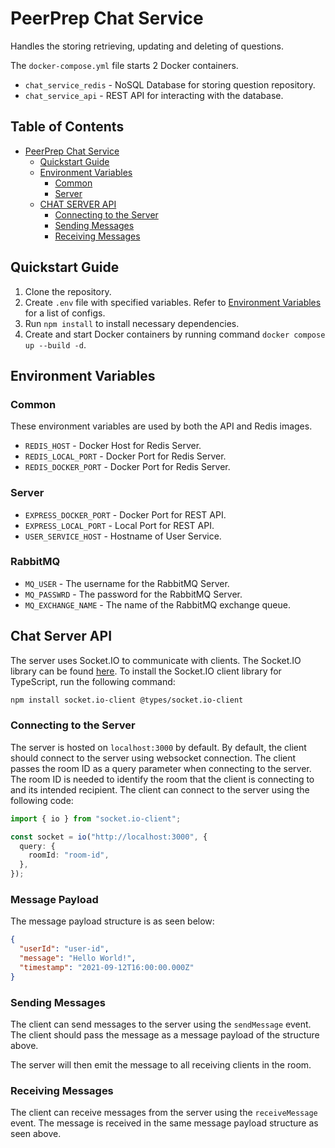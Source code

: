 # PeerPrep Chat Service

Handles the storing retrieving, updating and deleting of questions.

The `docker-compose.yml` file starts 2 Docker containers.

- `chat_service_redis` - NoSQL Database for storing question repository.
- `chat_service_api` - REST API for interacting with the database.

## Table of Contents

- [PeerPrep Chat Service](#peerprep-chat-service)
    - [Quickstart Guide](#quickstart-guide)
    - [Environment Variables](#environment-variables)
        - [Common](#common)
        - [Server](#server)
    - [CHAT SERVER API](#chat-server-api)
        - [Connecting to the Server](#connecting-to-the-server)
        - [Sending Messages](#sending-messages)
        - [Receiving Messages](#receiving-messages)

## Quickstart Guide

1. Clone the repository.
2. Create `.env` file with specified variables. Refer to [Environment Variables](#environment-variables) for a list of
   configs.
3. Run `npm install` to install necessary dependencies.
4. Create and start Docker containers by running command `docker compose up --build -d`.

## Environment Variables

### Common

These environment variables are used by both the API and Redis images.

* `REDIS_HOST` - Docker Host for Redis Server.
* `REDIS_LOCAL_PORT` - Docker Port for Redis Server.
* `REDIS_DOCKER_PORT` - Docker Port for Redis Server.

### Server

* `EXPRESS_DOCKER_PORT` - Docker Port for REST API.
* `EXPRESS_LOCAL_PORT` - Local Port for REST API.
* `USER_SERVICE_HOST` - Hostname of User Service.

### RabbitMQ

* `MQ_USER` - The username for the RabbitMQ Server.
* `MQ_PASSWRD` - The password for the RabbitMQ Server.
* `MQ_EXCHANGE_NAME` - The name of the RabbitMQ exchange queue.

## Chat Server API

The server uses Socket.IO to communicate with clients. The Socket.IO library can be found [here](https://socket.io/).
To install the Socket.IO client library for TypeScript, run the following command:

```bash
npm install socket.io-client @types/socket.io-client
```

### Connecting to the Server

The server is hosted on `localhost:3000` by default. By default, the client should connect to the server using websocket
connection. The client passes the room ID as a query parameter when connecting to the server. The room ID is needed to
identify the room that the client is connecting to and its intended recipient. The client can connect to the server
using the following code:

```typescript
import { io } from "socket.io-client";

const socket = io("http://localhost:3000", {
  query: {
    roomId: "room-id",
  },
});
```


### Message Payload
The message payload structure is as seen below:

```json
{
  "userId": "user-id",
  "message": "Hello World!",
  "timestamp": "2021-09-12T16:00:00.000Z"
}
```

### Sending Messages

The client can send messages to the server using the `sendMessage` event. The client should pass the message as a
message payload of the structure above. 


The server will then emit the message to all receiving clients in the room.

### Receiving Messages

The client can receive messages from the server using the `receiveMessage` event. The message is received in the same message payload structure as seen above.




